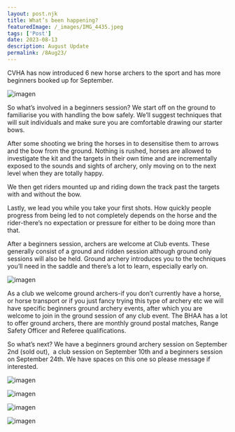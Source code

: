 ```yaml
---
layout: post.njk
title: What’s been happening?
featuredImage: /_images/IMG_4435.jpeg
tags: ['Post'] 
date: 2023-08-13
description: August Update
permalink: /8Aug23/
---
```

CVHA has now introduced 6 new horse archers to the sport and has more beginners booked up for September. 

![imagen](/_images/IMG_4270.jpeg)

So what’s involved in a beginners session? We start off on the ground to familiarise you with handling the bow safely. We’ll suggest techniques that will suit individuals and make sure you are comfortable drawing our starter bows. 

After some shooting we bring the horses in to desensitise them to arrows and the bow from the ground. Nothing is rushed, horses are allowed to investigate the kit and the targets in their own time and are incrementally exposed to the sounds and sights of archery, only moving on to the next level when they are totally happy. 

We then get riders mounted up and riding down the track past the targets with and without the bow. 

Lastly, we lead you while you take your first shots. How quickly people progress from being led to not completely depends on the horse and the rider-there’s no expectation or pressure for either to be doing more than that. 

After a beginners session, archers are welcome at Club events. These generally consist of a ground and ridden session although ground only sessions will also be held. Ground archery introduces you to the techniques you’ll need in the saddle and there’s a lot to learn, especially early on. 

![imagen](/_images/IMG_4275.jpeg)

As a club we welcome ground archers-if you don’t currently have a horse, or horse transport or if you just fancy trying this type of archery etc we will have specific beginners ground archery events, after which you are welcome to join in the ground session of any club event. The BHAA has a lot to offer ground archers, there are monthly ground postal matches, Range Safety Officer and Referee qualifications.

So what’s next? We have a beginners ground archery session on September 2nd (sold out),  a club session on September 10th and a beginners session on September 24th. We have spaces on this one so please message if interested.

![imagen](/_images/IMG_4374.jpeg)

![imagen](/_images/IMG_4375.jpeg)

![imagen](/_images/IMG_4383.jpeg)

![imagen](/_images/IMG_4270.jpeg)